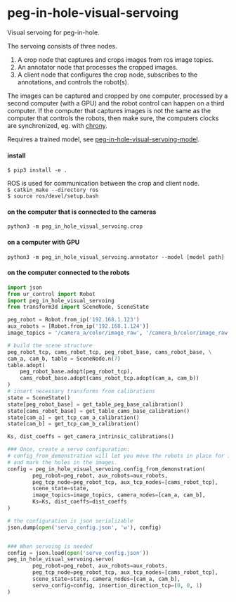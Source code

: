 # peg-in-hole-visual-servoing

Visual servoing for peg-in-hole.  

The servoing consists of three nodes.
1) A crop node that captures and crops images from ros image topics.
2) An annotator node that processes the cropped images.
3) A client node that configures the crop node, subscribes to the annotations, and controls the robot(s).

The images can be captured and cropped by one computer, 
processed by a second computer (with a GPU) and 
the robot control can happen on a third computer.
If the computer that captures images is not the same as the computer that controls the robots,
then make sure, the computers clocks are synchronized, eg. with [chrony](https://chrony.tuxfamily.org/). 

Requires a trained model, see
[peg-in-hole-visual-servoing-model](https://github.com/RasmusHaugaard/peg-in-hole-visual-servoing-model).

#### install
``$ pip3 install -e .`` 

ROS is used for communication between the crop and client node.   
``$ catkin_make --directory ros``  
``$ source ros/devel/setup.bash``  


#### on the computer that is connected to the cameras
``python3 -m peg_in_hole_visual_servoing.crop``

#### on a computer with GPU
``python3 -m peg_in_hole_visual_servoing.annotator --model [model path]``

#### on the computer connected to the robots
```python
import json
from ur_control import Robot
import peg_in_hole_visual_servoing
from transform3d import SceneNode, SceneState

peg_robot = Robot.from_ip('192.168.1.123')
aux_robots = [Robot.from_ip('192.168.1.124')]
image_topics = '/camera_a/color/image_raw', '/camera_b/color/image_raw'

# build the scene structure
peg_robot_tcp, cams_robot_tcp, peg_robot_base, cams_robot_base, \
cam_a, cam_b, table = SceneNode.n(7)
table.adopt(
    peg_robot_base.adopt(peg_robot_tcp),
    cams_robot_base.adopt(cams_robot_tcp.adopt(cam_a, cam_b))
)
# insert necessary transforms from calibrations
state = SceneState()
state[peg_robot_base] = get_table_peg_base_calibration()
state[cams_robot_base] = get_table_cams_base_calibration()
state[cam_a] = get_tcp_cam_a_calibration()
state[cam_b] = get_tcp_cam_b_calibration()

Ks, dist_coeffs = get_camera_intrinsic_calibrations()

### Once, create a servo configuration:
# config_from_demonstration will let you move the robots in place for insertion
# and mark the holes in the images.
config = peg_in_hole_visual_servoing.config_from_demonstration(
        peg_robot=peg_robot, aux_robots=aux_robots,
        peg_tcp_node=peg_robot_tcp, aux_tcp_nodes=[cams_robot_tcp],
        scene_state=state,
        image_topics=image_topics, camera_nodes=[cam_a, cam_b],
        Ks=Ks, dist_coeffs=dist_coeffs
)

# the configuration is json serializable
json.dump(open('servo_config.json', 'w'), config)


### When servoing is needed
config = json.load(open('servo_config.json'))
peg_in_hole_visual_servoing.servo(
        peg_robot=peg_robot, aux_robots=aux_robots,
        peg_tcp_node=peg_robot_tcp, aux_tcp_nodes=[cams_robot_tcp],
        scene_state=state, camera_nodes=[cam_a, cam_b],
        servo_config=config, insertion_direction_tcp=(0, 0, 1)
)
```


